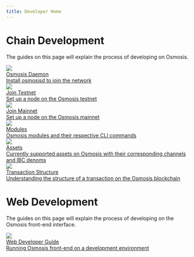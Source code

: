 ```yaml
---
title: Developer Home
---
```


# Chain Development

The guides on this page will explain the process of developing on Osmosis.

<div class="cards twoColumn">
  <a href="cli/install" class="card">
    <img src="/img/terminal-solid.svg" class="filter-icon"/>
    <div class="title">
     Osmosis Daemon
    </div>
    <div class="text">
      Install osmosisd to join the network
    </div>
  </a>

  <a href="network/join-testnet.html" class="card">
    <img src="/img/flask-test.svg" class="filter-icon"/>
    <div class="title">
     Join Testnet
    </div>
    <div class="text">
      Set up a node on the Osmosis testnet
    </div>
  </a>
  <a href="network/join-mainnet.html" class="card">
    <img src="/img/link.svg" class="filter-icon"/>
    <div class="title">
     Join Mainnet
    </div>
    <div class="text">
      Set up a node on the Osmosis mainnet
    </div>
  </a>

  <a href="modules/" class="card">
    <img src="/img/lego.svg" class="filter-icon"/>
    <div class="title">
     Modules
    </div>
    <div class="text">
      Osmosis modules and their respective CLI commands
    </div>
  </a>

  <a href="assets/asset-info" class="card">
    <img src="/img/asset.svg" class="filter-icon"/>
    <div class="title">
     Assets
    </div>
    <div class="text">
     Currently supported assets on Osmosis with their corresponding channels and IBC denoms
    </div>
  </a>

  <a href="structure/transaction" class="card">
    <img src="/img/structure.svg" class="filter-icon"/>
    <div class="title">
     Transaction Structure
    </div>
    <div class="text">
     Understanding the structure of a transaction on the Osmosis blockchain
    </div>
  </a>
 </div>


# Web Development

The guides on this page will explain the process of developing on the Osmosis front-end interface.

<div class="cards twoColumn">
  <a href="web-dev-guide.html" class="card">
    <img src="/img/book-solid.svg" class="filter-icon"/>
    <div class="title">
    Web Developer Guide
    </div>
    <div class="text">
      Running Osmosis front-end on a development environment
    </div>
  </a>
 
 </div>
